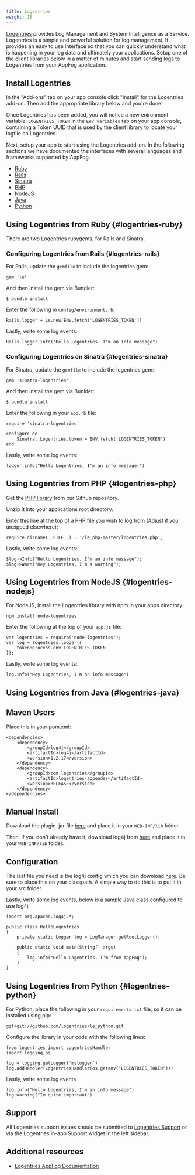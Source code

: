 ```yaml
---
title: Logentries
weight: 18
---
```


[Logentries](https://logentries.com/) provides Log Management and System Intelligence as a Service. Logentries is a simple and powerful solution for log management. It provides an easy to use interface so that you can quickly understand what is happening in your log data and ultimately your applications. Setup one of the client libraries below in a matter of minutes and start sending logs to Logentries from your AppFog application.

## Install Logentries

In the "Add-ons" tab on your app console click "Install" for the Logentries add-on. Then add the appropriate library below and you're done!

Once Logentries has been added, you will notice a new enironment variable: `LOGENTRIES_TOKEN` in the `Env variables` tab on your app console, containing a Token UUID that is used by the client library to locate your logfile on Logentries.

Next, setup your app to start using the Logentries add-on. In the following sections we have documented the interfaces with several languages and frameworks supported by AppFog.

* [Ruby](#logentries-ruby)
* [Rails](#logentries-rails)
* [Sinatra](#logentries-sinatra)
* [PHP](#logentries-php)
* [NodeJS](#logentries-nodejs)
* [Java](#logentries-java)
* [Python](#logentries-python)


## Using Logentries from Ruby {#logentries-ruby}

There are two Logentries rubygems, for Rails and Sinatra.

### Configuring Logentries from Rails {#logentries-rails}

For Rails, update the `gemfile` to include the logentries gem:
    
    gem 'le' 
    
And then install the gem via Bundler:

    $ bundle install

Enter the following in `config/environment.rb`: 
    
    Rails.logger = Le.new(ENV.fetch('LOGENTRIES_TOKEN'))

Lastly, write some log events:

	Rails.logger.info("Hello Logentries. I'm an info message")

### Configuring Logentries on Sinatra {#logentries-sinatra}

For Sinatra, update the `gemfile` to include the logentries gem:

	gem 'sinatra-logentries'

And then install the gem via Bunlder:
	
	$ bundle install

Enter the following in your `app.rb` file:

	require 'sinatra-logentries'

	configure do
		Sinatra::Logentries.token = ENV.fetch('LOGENTRIES_TOKEN')
	end

Lastly, write some log events:

	logger.info("Hello Logentries, I'm an info message.")
    
## Using Logentries from PHP {#logentries-php}

Get the <a href="https://github.com/logentries/le_php/archive/master.zip">PHP library</a> from our Github repository.

Unzip it into your applications root directory.

Enter this line at the top of a PHP file you wish to log from  (Adjust if you unzipped elsewhere):

	require dirname(__FILE__) . '/le_php-master/logentries.php';

Lastly, write some log events:

	$log->Info("Hello Logentries, I'm an info message");
	$log->Warn("Hey Logentries, I'm a warning");

## Using Logentries from NodeJS {#logentries-nodejs}

For NodeJS, install the Logentries library with npm in your apps directory:

	npm install node-logentries

Enter the following at the top of your `app.js` file:

	var logentries = require('node-logentries');
	var log = logentries.logger({
		token:process.env.LOGENTRIES_TOKEN
	});

Lastly, write some log events:

	log.info("Hey Logentries, I'm an info message")
    
## Using Logentries from Java {#logentries-java}

Maven Users
------------
Place this in your pom.xml:

	<dependencies>
  		<dependency>
    		<groupId>log4j</groupId>
    		<artifactId>log4j</artifactId>
    		<version>1.2.17</version>
  		</dependency>
  		<dependency>
    		<groupId>com.logentries</groupId>
    		<artifactId>logentries-appender</artifactId>
    		<version>RELEASE</version>
  		</dependency>
	</dependencies>

Manual Install
--------------
Download the plugin .jar file <a href="search.maven.org/#search|gav|1|g%3A%22com.logentries%22%20AND%20a%3A%22logentries-appender%22">here</a> and place it in your `WEB-INF/lib` folder.

Then, if you don't already have it, download log4j from <a href="https://logging.apache.org/log4j/1.2/download.html">here</a> and place it in your `WEB-INF/lib` folder.

Configuration
-------------
The last file you need is the log4j config which you can download <a href="https://github.com/logentries/le_java/raw/master/configFiles/log4j.xml">here</a>. Be sure to place this on your classpath. A simple way to do this is to put it in your src folder.

Lastly, write some log events, below is a sample Java class configured to use log4j.

	import org.apache.log4j.*;

	public class HelloLogentries
	{
		private static Logger log = LogManager.getRootLogger();

		public static void main(String[] args)
		{
			log.info("Hello Logentries, I'm from AppFog");
		}
	}

## Using Logentries from Python {#logentries-python}

For Python, place the following in your `requirements.txt` file, so it can be installed using pip:

	git+git://github.com/logentries/le_python.git

Configure the library in your code with the following lines:

	from logentries import LogentriesHandler
	import logging,os

	log = logging.getLogger('mylogger')
	log.addHandler(LogentriesHandler(os.getenv("LOGENTRIES_TOKEN")))

Lastly, write some log events

	log.info("Hello Logentries, I'm an info message")
	log.warning("Im quite important")

## Support

All Logentries support issues should be submitted to [Logentries Support](mailto:support@logentries.com) or via the Logentries in-app Support widget in the left sidebar. 

## Additional resources

* [Logentries AppFog Documentation](http://logentries.com/doc/appfog)

